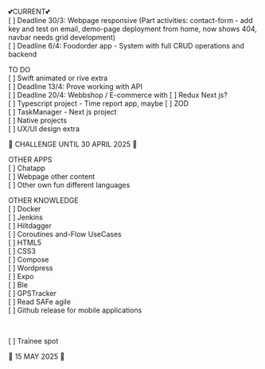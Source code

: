 
💕CURRENT💕 <br>
[ ] Deadline 30/3: Webpage responsive (Part activities: contact-form - add key and test on email, demo-page deployment from home, now shows 404, navbar needs grid development) <br>
[ ] Deadline 6/4: Foodorder app - System with full CRUD operations and backend <br>

TO DO
<br>
[ ] Swift animated or rive extra <br>
[ ] Deadline 13/4: Prove working with API <br>
[ ] Deadline 20/4: Webbshop / E-commerce with [ ] Redux Next js?  <br> 
[ ] Typescript project - Time report app, maybe [ ] ZOD <br>
[ ] TaskManager - Next js project<br>
[ ] Native projects <br>
[ ] UX/UI design extra <br>

🚀 CHALLENGE UNTIL 30 APRIL 2025 🚀   

OTHER APPS <br>
[ ] Chatapp  <br>
[ ] Webpage other content <br>
[ ] Other own fun different languages <br>


OTHER KNOWLEDGE <br>
[ ] Docker <br>
[ ] Jenkins <br>
[ ] Hiltdagger <br>
[ ] Coroutines and-Flow UseCases <br>
[ ] HTML5 <br>
[ ] CSS3 <br>
[ ] Compose <br>
[ ] Wordpress <br>
[ ] Expo <br>
[ ] Ble <br>
[ ] GPSTracker <br>
[ ] Read SAFe agile <br>
[ ] Github release for mobile applications <br>

<br>

[ ] Trainee spot

🚀 15 MAY 2025 🚀 
